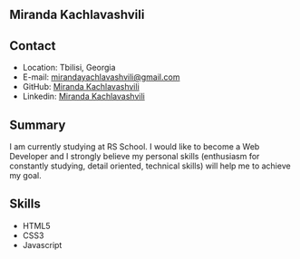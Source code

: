 ## Miranda Kachlavashvili

## Contact

- Location: Tbilisi, Georgia
- E-mail: mirandayachlavashvili@gmail.com
- GitHub: [Miranda Kachlavashvili ](https://github.com/Miranda-K12?tab=packages)
- Linkedin: [Miranda Kachlavashvili](https://www.linkedin.com/in/miranda-kachlavashvili-8a43aaa4/)

## Summary

I am currently studying at RS School. I would like to become a Web Developer and I strongly believe my personal skills (enthusiasm for constantly studying, detail oriented, technical skills) will help me to achieve my goal. 

## Skills

- HTML5
- CSS3
- Javascript 
